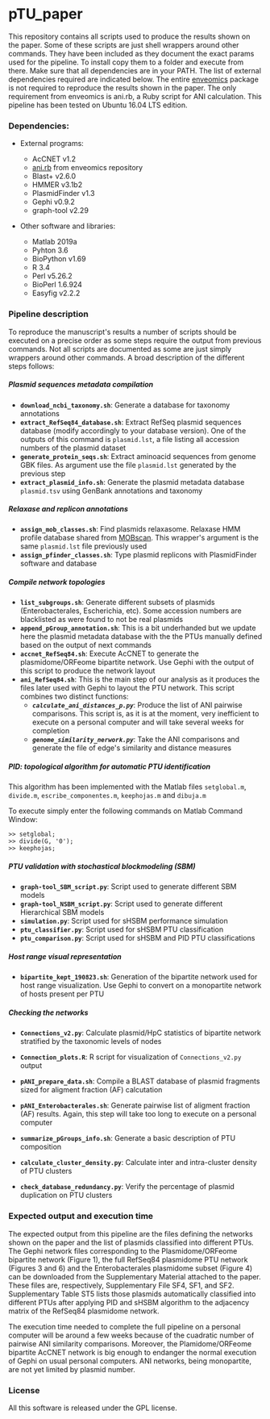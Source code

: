 # pTU_paper

This repository contains all scripts used to produce the results shown on the paper. Some of these scripts are just shell wrappers around other commands. They have been included as they document the exact params used for the pipeline. To install copy them to a folder and execute from there. Make sure that all dependencies are in your PATH. The list of external dependencies required are indicated below. The entire [enveomics](https://github.com/lmrodriguezr/enveomics) package is not required to reproduce the results shown in the paper. The only requirement from enveomics is ani.rb, a Ruby script for ANI calculation. This pipeline has been tested on Ubuntu 16.04 LTS edition. 

### Dependencies:

- External programs:
  - AcCNET v1.2
  - [ani.rb](https://github.com/lmrodriguezr/enveomics/blob/master/Scripts/ani.rb) from enveomics repository
  - Blast+ v2.6.0
  - HMMER v3.1b2
  - PlasmidFinder v1.3
  - Gephi v0.9.2
  - graph-tool v2.29

- Other software and libraries:
  - Matlab 2019a
  - Pyhton 3.6
  - BioPython v1.69
  - R 3.4
  - Perl v5.26.2
  - BioPerl 1.6.924
  - Easyfig v2.2.2

### Pipeline description

To reproduce the manuscript's results a number of scripts should be executed on a precise order as some steps require the output from previous commands. Not all scripts are documented as some are just simply wrappers around other commands. A broad description of the different steps follows:

##### Plasmid sequences metadata compilation

- __```download_ncbi_taxonomy.sh```__: Generate a database for taxonomy annotations
- __```extract_RefSeq84_database.sh```__: Extract RefSeq plasmid sequences database (modify accordingly to your database version). One of the outputs of this command is ```plasmid.lst```, a file listing all accession numbers of the plasmid dataset
- __```generate_protein_seqs.sh```__: Extract aminoacid sequences from genome GBK files. As argument use the file ```plasmid.lst``` generated by the previous step
- __```extract_plasmid_info.sh```__: Generate the plasmid metadata database ```plasmid.tsv``` using GenBank annotations and taxonomy

##### Relaxase and replicon annotations

- __```assign_mob_classes.sh```__: Find plasmids relaxasome. Relaxase HMM profile database shared from [MOBscan](https://castillo.dicom.unican.es/mobscan_about/). This wrapper's argument is the same ```plasmid.lst``` file previously used
- __```assign_pfinder_classes.sh```__: Type plasmid replicons with PlasmidFinder software and database

##### Compile network topologies

- __```list_subgroups.sh```__: Generate different subsets of plasmids (Enterobacterales, Escherichia, etc). Some accession numbers are blacklisted as were found to not be real plasmids
- __```append_pGroup_annotation.sh```__: This is a bit underhanded but we update here the plasmid metadata database with the the PTUs manually defined based on the output of next commands
- __```accnet_RefSeq84.sh```__: Execute AcCNET to generate the plasmidome/ORFeome bipartite network. Use Gephi with the output of this script to produce the network layout
- __```ani_RefSeq84.sh```__: This is the main step of our analysis as it produces the files later used with Gephi to layout the PTU network. This script combines two distinct functions:
  - ___```calculate_ani_distances_p.py```___: Produce the list of ANI pairwise comparisons. This script is, as it is at the moment, very inefficient to execute on a personal computer and will take several weeks for completion
  - ___```genome_similarity_nerwork.py```___: Take the ANI comparisons and generate the file of edge's similarity and distance measures

##### PID: topological algorithm for automatic PTU identification

This algorithm has been implemented with the Matlab files ```setglobal.m```, ```divide.m```, ```escribe_componentes.m```, ```keephojas.m``` and ```dibuja.m```

To execute simply enter the following commands on Matlab Command Window:

```
>> setglobal;
>> divide(G, '0');
>> keephojas;
```

##### PTU validation with stochastical blockmodeling (SBM)

- __```graph-tool_SBM_script.py```__: Script used to generate different SBM models
- __```graph-tool_NSBM_script.py```__: Script used to generate different Hierarchical SBM models
- __```simulation.py```__: Script used for sHSBM performance simulation
- __```ptu_classifier.py```__: Script used for sHSBM PTU classification
- __```ptu_comparison.py```__: Script used for sHSBM and PID PTU classifications

##### Host range visual representation

- __```bipartite_kept_190823.sh```__: Generation of the bipartite network used for host range visualization. Use Gephi to convert on a monopartite network of hosts present per PTU

##### Checking the networks

- __```Connections_v2.py```__: Calculate plasmid/HpC statistics of bipartite network stratified by the taxonomic levels of nodes
- __```Connection_plots.R```__: R script for visualization of ```Connections_v2.py``` output

- __```pANI_prepare_data.sh```__: Compile a BLAST database of plasmid fragments sized for aligment fraction (AF) calcutation
- __```pANI_Enterobacterales.sh```__: Generate pairwise list of aligment fraction (AF) results. Again, this step will take too long to execute on a personal computer

- __```summarize_pGroups_info.sh```__: Generate a basic description of PTU composition
- __```calculate_cluster_density.py```__: Calculate inter and intra-cluster density of PTU clusters
- __```check_database_redundancy.py```__: Verify the percentage of plasmid duplication on PTU clusters

### Expected output and execution time

The expected output from this pipeline are the files defining the networks shown on the paper and the list of plasmids classified into different PTUs. The Gephi network files corresponding to the Plasmidome/ORFeome bipartite network (Figure 1), the full RefSeq84 plasmidome PTU network (Figures 3 and 6) and the Enterobacterales plasmidome subset (Figure 4) can be downloaded from the Supplementary Material attached to the paper. These files are, respectively, Supplementary File SF4, SF1, and SF2. Supplementary Table ST5 lists those plasmids automatically classified into different PTUs after applying PID and sHSBM algorithm to the adjacency matrix of the RefSeq84 plasmidome network.

The execution time needed to complete the full pipeline on a personal computer will be around a few weeks because of the cuadratic number of pairwise ANI similarity comparisons. Moreover, the Plamidome/ORFeome bipartite AcCNET network is big enough to endanger the normal execution of Gephi on usual personal computers. ANI networks, being monopartite, are not yet limited by plasmid number.

### License

All this software is released under the GPL license.
